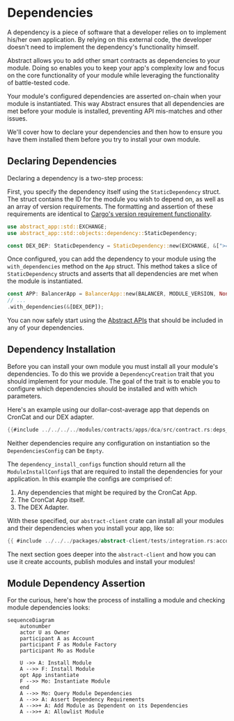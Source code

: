 # Dependencies

A dependency is a piece of software that a developer relies on to implement his/her own application. By relying on this external code, the developer doesn't need to implement the dependency's functionality himself.

Abstract allows you to add other smart contracts as dependencies to your module. Doing so enables you to keep your app's complexity low and focus on the core functionality of your module while leveraging the functionality of battle-tested code.

Your module's configured dependencies are asserted on-chain when your module is instantiated. This way Abstract ensures that all dependencies are met before your module is installed, preventing API mis-matches and other issues.

We'll cover how to declare your dependencies and then how to ensure you have them installed them before you try to install your own module.

## Declaring Dependencies

Declaring a dependency is a two-step process:

First, you specify the dependency itself using the `StaticDependency` struct. The struct contains the ID for the module you wish to depend on, as well as an array of version requirements. The formatting and assertion of these requirements are identical to [Cargo's version requirement functionality](https://doc.rust-lang.org/cargo/reference/specifying-dependencies.html).

```rust
use abstract_app::std::EXCHANGE;
use abstract_app::std::objects::dependency::StaticDependency;

const DEX_DEP: StaticDependency = StaticDependency::new(EXCHANGE, &[">=0.3.0"]);
```

Once configured, you can add the dependency to your module using the `with_dependencies` method on the `App` struct. This method takes a slice of `StaticDependency` structs and asserts that all dependencies are met when the module is instantiated.

```rust
const APP: BalancerApp = BalancerApp::new(BALANCER, MODULE_VERSION, None)
// ...
.with_dependencies(&[DEX_DEP]);
```

You can now safely start using the [Abstract APIs](./4_sdk.md) that should be included in any of your dependencies.

## Dependency Installation

Before you can install your own module you must install all your module's dependencies. To do this we provide a `DependencyCreation` trait that you should implement for your module. The goal of the trait is to enable you to configure which dependencies should be installed and with which parameters.

Here's an example using our dollar-cost-average app that depends on CronCat and our DEX adapter.

```rust
{{#include ../../../../modules/contracts/apps/dca/src/contract.rs:deps_creation}}
```

Neither dependencies require any configuration on instantiation so the `DependenciesConfig` can be `Empty`.

The `dependency_install_configs` function should return all the `ModuleInstallConfig`s that are required to install the dependencies for your application. In this example the configs are comprised of:

1. Any dependencies that might be required by the CronCat App.
2. The CronCat App itself.
3. The DEX Adapter.

With these specified, our `abstract-client` crate can install all your modules and their dependencies when you install your app, like so:

```rust
{{ #include ../../../packages/abstract-client/tests/integration.rs:account }}
```

The next section goes deeper into the `abstract-client` and how you can use it create accounts, publish modules and install your modules!

## Module Dependency Assertion

For the curious, here's how the process of installing a module and checking module dependencies looks:

```mermaid
sequenceDiagram
    autonumber
    actor U as Owner
    participant A as Account
    participant F as Module Factory
    participant Mo as Module

    U ->> A: Install Module
    A -->> F: Install Module
    opt App instantiate 
    F -->> Mo: Instantiate Module
    end
    A -->> Mo: Query Module Dependencies
    A -->> A: Assert Dependency Requirements
    A -->>+ A: Add Module as Dependent on its Dependencies
    A -->>+ A: Allowlist Module
```
